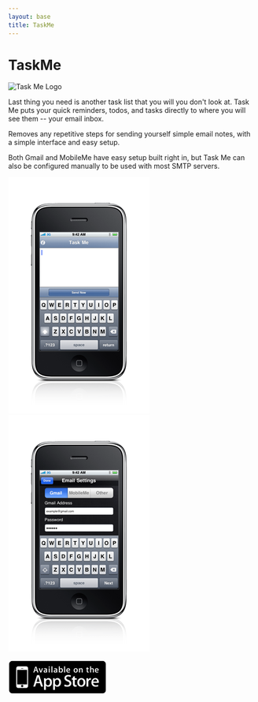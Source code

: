 ```yaml
---
layout: base
title: TaskMe
---
```


# TaskMe 

![Task Me Logo](https://github.com/csexton/task-me/raw/master/Images/Icon@2x.png)

Last thing you need is another task list that you will you don't look at. 
Task Me puts your quick reminders, todos, and tasks directly to where you will see them -- your
email inbox.

Removes any repetitive steps for sending yourself simple email notes, with a simple interface and easy setup. 

Both Gmail and MobileMe have easy setup built right in, but Task Me can also be configured manually to be used with most SMTP servers.

![Task Me Screenshot](/taskme/images/screenshot-01.png)
![Task Me Screenshot](/taskme/images/screenshot-03.png)

![Avaliable in the App Store Badge](/images/app-store-badge.png)
